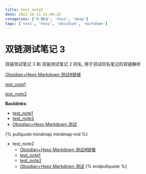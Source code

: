 ```yaml
---
title: test_note2
date: 2022-10-11 21:40:23
categories: ['9.输出', 'hexo', 'deep']
tags: ['test', 'hexo', 'obsidian', 'markdown']
---
```

# 双链测试笔记 3

双链测试笔记 3 和 双链测试笔记 2 同名, 用于测试同名笔记的双链解析

[Obsidian+Hexo Markdown 测试#链接](../cf5e875dd18a1a28fcad3f7d9ef0f7f956287483/#链接)

[test_note1](../a58ee0e911c1ffedefc347d0eac29b0f5fae0d41)

[test_note2](../a1051e510da0bf87d685c05b40001b7020d14a66)


**Backlinks:**

- [test_note1](../a58ee0e911c1ffedefc347d0eac29b0f5fae0d41)
- [test_note2](../a1051e510da0bf87d685c05b40001b7020d14a66)
- [Obsidian+Hexo Markdown 测试](../cf5e875dd18a1a28fcad3f7d9ef0f7f956287483)

{% pullquote mindmap mindmap-md %}
- test_note2
  - [Obsidian+Hexo Markdown 测试#链接](../cf5e875dd18a1a28fcad3f7d9ef0f7f956287483/#链接)
  - [test_note1](../a58ee0e911c1ffedefc347d0eac29b0f5fae0d41)
  - [test_note2](../a1051e510da0bf87d685c05b40001b7020d14a66)
  - [Obsidian+Hexo Markdown 测试](../cf5e875dd18a1a28fcad3f7d9ef0f7f956287483)
{% endpullquote %}